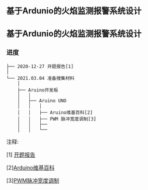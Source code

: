 ## 基于Ardunio的火焰监测报警系统设计

## 基于Ardunio的火焰监测报警系统设计



### 进度


    ├── 2020-12-27 开题报告[1]
	│
    └── 2021.03.04 准备搜集材料
	    │
        ├── Aruino开发板
		│   │
        │   ├── Aruino UNO
		│   │   │
        │   │   ├── Aruino维基百科[2]
        │   │   ├── PWM 脉冲宽度调制[3]
        │   │   ├── 
        │   │   └── 


注释:

[1] [开题报告](https://github.com/wangyaojiu/Arduino/blob/main/2021%E6%AF%95%E4%B8%9A%E8%AE%BA%E6%96%87%E4%BB%BB%E5%8A%A1%E4%B9%A6%E5%BC%80%E9%A2%98%E6%8A%A5%E5%91%8A.docx?raw=true)

[2][Arduino维基百科](https://zh.wikipedia.org/wiki/Arduino)

[3][PWM脉冲宽度调制](https://zh.wikipedia.org/wiki/%E8%84%88%E8%A1%9D%E5%AF%AC%E5%BA%A6%E8%AA%BF%E8%AE%8A)

